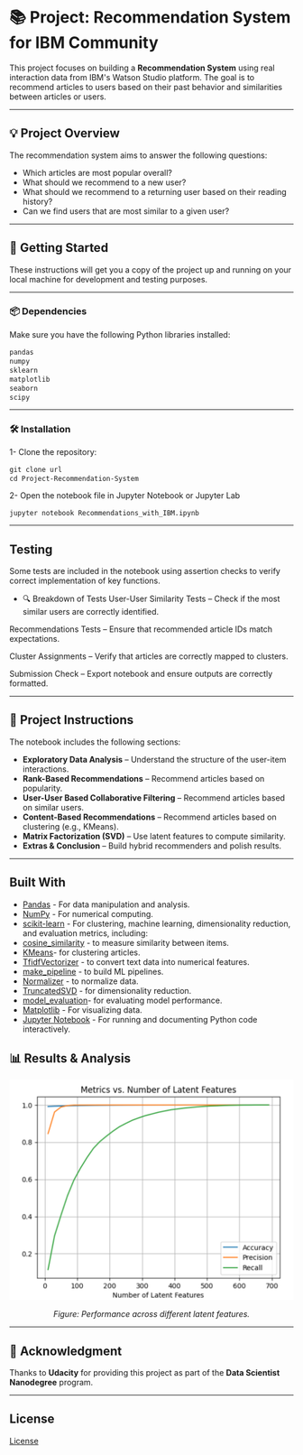 # 📚 Project: Recommendation System for IBM Community

This project focuses on building a **Recommendation System** using real interaction data from IBM's Watson Studio platform. The goal is to recommend articles to users based on their past behavior and similarities between articles or users.

----
## 💡 Project Overview

The recommendation system aims to answer the following questions:
- Which articles are most popular overall?
- What should we recommend to a new user?
- What should we recommend to a returning user based on their reading history?
- Can we find users that are most similar to a given user?

----
## 🚀 Getting Started

These instructions will get you a copy of the project up and running on your local machine for development and testing purposes.

----
### 📦 Dependencies
Make sure you have the following Python libraries installed:
```
pandas
numpy
sklearn
matplotlib
seaborn
scipy
```
----
### 🛠️ Installation

1- Clone the repository:

```
git clone url
cd Project-Recommendation-System
```
2- Open the notebook file in Jupyter Notebook or Jupyter Lab 

```
jupyter notebook Recommendations_with_IBM.ipynb
```
----
## Testing

Some tests are included in the notebook using assertion checks to verify correct implementation of key functions.

- 🔍 Breakdown of Tests
User-User Similarity Tests – Check if the most similar users are correctly identified.

Recommendations Tests – Ensure that recommended article IDs match expectations.

Cluster Assignments – Verify that articles are correctly mapped to clusters.

Submission Check – Export notebook and ensure outputs are correctly formatted.

----
## 📌 Project Instructions

The notebook includes the following sections:

- **Exploratory Data Analysis** – Understand the structure of the user-item interactions.
- **Rank-Based Recommendations** – Recommend articles based on popularity.
- **User-User Based Collaborative Filtering** – Recommend articles based on similar users.
- **Content-Based Recommendations** – Recommend articles based on clustering (e.g., KMeans).
- **Matrix Factorization (SVD)** – Use latent features to compute similarity.
- **Extras & Conclusion** – Build hybrid recommenders and polish results.
----
## Built With

* [Pandas](https://pypi.org/project/pandas/) - For data manipulation and analysis.
* [NumPy]([https://numpy.org/](https://pypi.org/project/numpy/)) - For numerical computing.
* [scikit-learn](https://scikit-learn.org/stable/modules/clustering.html) - For clustering, machine learning, dimensionality reduction, and evaluation metrics, including:
 * [cosine_similarity](https://scikit-learn.org/stable/modules/generated/sklearn.metrics.pairwise.cosine_similarity.html) - to measure similarity between items.
 * [KMeans](https://scikit-learn.org/stable/modules/generated/sklearn.cluster.KMeans.html#sklearn.cluster.KMeans)- for clustering articles.
 * [TfidfVectorizer](https://scikit-learn.org/stable/modules/generated/sklearn.feature_extraction.text.TfidfVectorizer.html#sklearn.feature_extraction.text.TfidfVectorizer) - to convert text data into numerical features.
  * [make_pipeline](https://scikit-learn.org/stable/modules/generated/sklearn.pipeline.make_pipeline.html) - to build ML pipelines.
  * [Normalizer](https://scikit-learn.org/stable/modules/generated/sklearn.preprocessing.Normalizer.html) - to normalize data.
  * [TruncatedSVD](https://scikit-learn.org/stable/modules/generated/sklearn.decomposition.TruncatedSVD.html) - for dimensionality reduction.
  * [model_evaluation](https://scikit-learn.org/stable/modules/model_evaluation.html)- for evaluating model performance.
* [Matplotlib](https://matplotlib.org/) - For visualizing data.
* [Jupyter Notebook](https://jupyter.org/) - For running and documenting Python code interactively.

## 📊 Results & Analysis
<p align="center">
  <img src="result.png" alt="Performance across latent features" width="600"/>
</p>

<p align="center"><em>Figure: Performance across different latent features.</em></p>

----
## 🙏 Acknowledgment

Thanks to **Udacity** for providing this project as part of the **Data Scientist Nanodegree** program.

----
## License

[License](LICENSE.txt)
